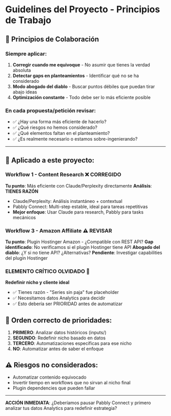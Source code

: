# Guidelines del Proyecto - Principios de Trabajo

## 🎯 **Principios de Colaboración**

### **Siempre aplicar**:
1. **Corregir cuando me equivoque** - No asumir que tienes la verdad absoluta
2. **Detectar gaps en planteamientos** - Identificar qué no se ha considerado
3. **Modo abogado del diablo** - Buscar puntos débiles que puedan tirar abajo ideas
4. **Optimización constante** - Todo debe ser lo más eficiente posible

### **En cada propuesta/petición revisar**:
- ✅ ¿Hay una forma más eficiente de hacerlo?
- ✅ ¿Qué riesgos no hemos considerado?
- ✅ ¿Qué elementos faltan en el planteamiento?
- ✅ ¿Es realmente necesario o estamos sobre-ingenierando?

---

## 📝 **Aplicado a este proyecto**:

### **Workflow 1 - Content Research** ❌ CORREGIDO
**Tu punto**: Más eficiente con Claude/Perplexity directamente
**Análisis**: **TIENES RAZÓN**
- Claude/Perplexity: Análisis instantáneo + contextual
- Pabbly Connect: Multi-step estable, ideal para tareas repetitivas
- **Mejor enfoque**: Usar Claude para research, Pabbly para tasks mecánicos

### **Workflow 3 - Amazon Affiliate** ⚠️ REVISAR
**Tu punto**: Plugin Hostinger Amazon - ¿Compatible con REST API?
**Gap identificado**: No verificamos si el plugin Hostinger tiene API
**Abogado del diablo**: ¿Y si no tiene API? ¿Alternativas?
**Pendiente**: Investigar capabilities del plugin Hostinger

### **ELEMENTO CRÍTICO OLVIDADO** 🚨
**Redefinir nicho y cliente ideal**
- ✅ Tienes razón - "Series sin paja" fue placeholder
- ✅ Necesitamos datos Analytics para decidir
- ✅ Esto debería ser PRIORIDAD antes de automatizar

## 🎯 **Orden correcto de prioridades**:

1. **PRIMERO**: Analizar datos históricos (inputs/)
2. **SEGUNDO**: Redefinir nicho basado en datos
3. **TERCERO**: Automatizaciones específicas para ese nicho
4. **NO**: Automatizar antes de saber el enfoque

## ⚠️ **Riesgos no considerados**:
- Automatizar contenido equivocado
- Invertir tiempo en workflows que no sirvan al nicho final
- Plugin dependencies que pueden fallar

---

**ACCIÓN INMEDIATA**:
¿Deberíamos pausar Pabbly Connect y primero analizar tus datos Analytics para redefinir estrategia?
